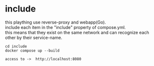 # include
this plaything use reverse-proxy and webapp(Go).  
include each item in the "include" property of compose.yml.  
this means that they exist on the same network and can recognize each other by their service-name.
```
cd include
docker compose up --build

access to ->  http://localhost:8080
```